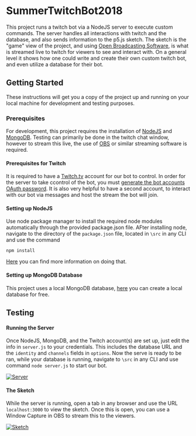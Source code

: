 ﻿# SummerTwitchBot2018

This project runs a twitch bot via a NodeJS server to execute custom commands. The server handles all interactions with twitch and the database, and also sends information to the p5.js sketch. The sketch is the "game" view of the project, and using [Open Broadcasting Software](https://obsproject.com/), is what is streamed live to twitch for viewers to see and interact with. On a general level it shows how one could write and create their own custom twitch bot, and even utilize a database for their bot. 

## Getting Started

These instructions will get you a copy of the project up and running on your local machine for development and testing purposes.

### Prerequisites

For development, this project requires the installation of [NodeJS](https://nodejs.org/en/) and [MongoDB](https://www.mongodb.com/).  Testing can primarily be done in the twitch chat window, however to stream this live, the use of [OBS](https://obsproject.com/) or similar streaming software is required.

#### Prerequisites for Twitch

It is required to have a [Twitch.tv](https://www.twitch.tv/) account for our bot to control. In order for the server to take ccontrol of the bot, you must [generate the bot accounts OAuth password](https://twitchapps.com/tmi/). It is also very helpful to have a second account, to interact with our bot via messages and host the stream the bot will join.

#### Setting up NodeJS

Use node package manager to install the required node modules automatically through the provided package.json file. AFter installing node, navigate to the directory of the `package.json` file, located in `\src` in any CLI and use the command
````
npm install
````
[Here](https://docs.npmjs.com/getting-started/installing-npm-packages-locally) you can find more information on doing that. 

#### Setting up MongoDB Database

This project uses a local MongoDB database, [here](https://www.mongodb.com/download-center?ct=false#community) you can create a local database for free.

## Testing

#### Running the Server

Once NodeJS, MongoDB, and the Twitch account(s) are set up, just edit the info in `server.js` to your credentials. This includes the database URL and the `identity` and `channels` fields in `options`.
Now the serve is ready to be ran, while your database is running, navigate to `\src` in any CLI and use command `node server.js` to start our bot.

[![Server](https://i.gyazo.com/fafeab15d0e9527c6d91013a7bbedf36.png)](https://gyazo.com/fafeab15d0e9527c6d91013a7bbedf36 "server")

#### The Sketch

While the server is running, open a tab in any browser and use the URL `localhost:3000` to view the sketch. Once this is open, you can use a Window Capture in OBS to stream this to the viewers.

[![Sketch](https://i.gyazo.com/ba25678fa112e250ac4ab7f6072cf99c.png)](https://gyazo.com/ba25678fa112e250ac4ab7f6072cf99c "sketch")

